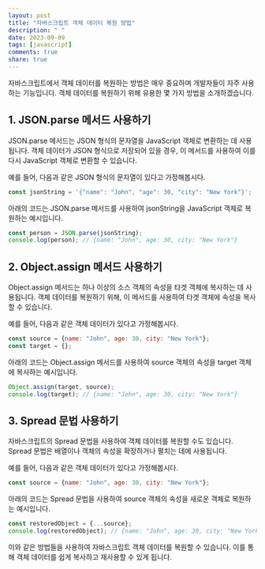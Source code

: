```yaml
---
layout: post
title: "자바스크립트 객체 데이터 복원 방법"
description: " "
date: 2023-09-09
tags: [javascript]
comments: true
share: true
---
```


자바스크립트에서 객체 데이터를 복원하는 방법은 매우 중요하며 개발자들이 자주 사용하는 기능입니다. 객체 데이터를 복원하기 위해 유용한 몇 가지 방법을 소개하겠습니다.

## 1. JSON.parse 메서드 사용하기

JSON.parse 메서드는 JSON 형식의 문자열을 JavaScript 객체로 변환하는 데 사용됩니다. 객체 데이터가 JSON 형식으로 저장되어 있을 경우, 이 메서드를 사용하여 이를 다시 JavaScript 객체로 변환할 수 있습니다.

예를 들어, 다음과 같은 JSON 형식의 문자열이 있다고 가정해봅시다.

```javascript
const jsonString = '{"name": "John", "age": 30, "city": "New York"}';
```

아래의 코드는 JSON.parse 메서드를 사용하여 jsonString을 JavaScript 객체로 복원하는 예시입니다.

```javascript
const person = JSON.parse(jsonString);
console.log(person); // {name: "John", age: 30, city: "New York"}
```

## 2. Object.assign 메서드 사용하기

Object.assign 메서드는 하나 이상의 소스 객체의 속성을 타겟 객체에 복사하는 데 사용됩니다. 객체 데이터를 복원하기 위해, 이 메서드를 사용하여 타겟 객체에 속성을 복사할 수 있습니다.

예를 들어, 다음과 같은 객체 데이터가 있다고 가정해봅시다.

```javascript
const source = {name: "John", age: 30, city: "New York"};
const target = {};
```

아래의 코드는 Object.assign 메서드를 사용하여 source 객체의 속성을 target 객체에 복사하는 예시입니다.

```javascript
Object.assign(target, source);
console.log(target); // {name: "John", age: 30, city: "New York"}
```

## 3. Spread 문법 사용하기

자바스크립트의 Spread 문법을 사용하여 객체 데이터를 복원할 수도 있습니다. Spread 문법은 배열이나 객체의 속성을 확장하거나 펼치는 데에 사용됩니다.

예를 들어, 다음과 같은 객체 데이터가 있다고 가정해봅시다.

```javascript
const source = {name: "John", age: 30, city: "New York"};
```

아래의 코드는 Spread 문법을 사용하여 source 객체의 속성을 새로운 객체로 복원하는 예시입니다.

```javascript
const restoredObject = {...source};
console.log(restoredObject); // {name: "John", age: 30, city: "New York"}
```

이와 같은 방법들을 사용하여 자바스크립트 객체 데이터를 복원할 수 있습니다. 이를 통해 객체 데이터를 쉽게 복사하고 재사용할 수 있게 됩니다.